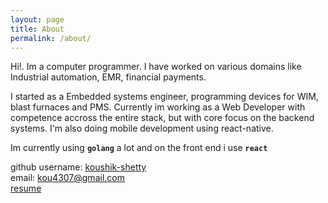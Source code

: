 ```yaml
---
layout: page
title: About
permalink: /about/
---
```

Hi!. Im a computer programmer. I have worked on various domains like Industrial automation, EMR, financial payments. 

I started as a Embedded systems engineer, programming devices for WIM, blast furnaces and PMS. Currently im working as a Web Developer with competence accross the entire stack, but with core focus on the backend systems. I'm also doing mobile development using react-native.

Im currently using __`golang`__ a lot and on the front end i use __`react`__

github username: [koushik-shetty](https://github.com/koushik-shetty)  
email: kou4307@gmail.com  
[resume](../../assets/koushik-shetty.pdf)